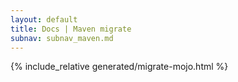 ```yaml
---
layout: default
title: Docs | Maven migrate 
subnav: subnav_maven.md
---
```


{% include_relative generated/migrate-mojo.html %}
